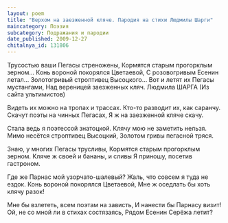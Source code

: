 ```yaml
---
layout: poem
title: "Верхом на заезженной кляче. Пародия на стихи Людмилы Шарги"
maincategory: Поэзия
subcategory: Подражания и пародии
date_published: 2009-12-27
chitalnya_id: 131806
---
```




Трусостью ваши Пегасы стреножены, 
Кормятся старым прогорклым зерном… 
Конь вороной покорялся Цветаевой, 
С розовогривым Есенин летал… 
Золотогривый строптивец Высоцкого… 
Вот и летят их Пегасы мустангами, 
Над вереницей заезженных кляч. 
Людмила ШАРГА 
(Из сайта ультимистов) 

Видеть их можно на тропах и трассах. 
Кто-то разводит их, как саранчу. 
Скачут поэты на чинных Пегасах, 
Я ж на заезженной кляче скачу. 

Стала ведь я поэтессой знатоцкой. 
Клячу мою не заметить нельзя. 
Мимо несётся строптивец Высоцкий, 
Золотом гривы пегасной тряся. 

Знаю, у многих Пегасы трусливы, 
Кормятся старым прогорклым зерном. 
Кляче ж своей и бананы, и сливы 
Я приношу, посетив гастроном. 

Где же Парнас мой узорчато-шалевый? 
Жаль, что совсем я туда не ездок. 
Конь вороной покорялся Цветаевой, 
Мне ж оседлать бы хоть клячу разок! 

Мне бы взлететь, всем поэтам на зависть, 
И нанести бы Парнасу визит! 
Ой, не со мной ли в стихах состязаясь, 
Рядом Есенин Серёжа летит?






